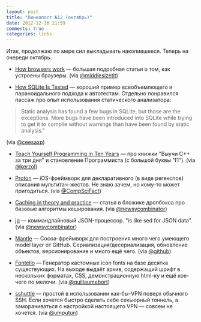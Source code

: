 ```yaml
---
layout: post
title: "Линкопост №12 (октябрь)"
date: 2012-12-16 21:59
comments: true
categories: links
---
```


Итак, продолжаю по мере сил выкладывать накопившееся. Теперь на очереди октябрь.

<!--more-->

* [How browsers work](http://taligarsiel.com/Projects/howbrowserswork1.htm) — большая подробная статья о том, как устроены браузеры. (via [@middlesizetit](https://twitter.com/middlesizetit))

* [How SQLite Is Tested](http://www.sqlite.org/testing.html) — хороший пример всеобъемлющего и параноидального подхода к автотестам. Отдельно понравился пассаж про опыт использования статического анализатора: 

> Static analysis has found a few bugs in SQLite, but those are the exceptions. More bugs have been introduced into SQLite while trying to get it to compile without warnings than have been found by static analysis." 

(via [@ceesaxp](https://twitter.com/ceesaxp))

* [Teach Yourself Programming in Ten Years](http://www.norvig.com/21-days.html) — про книжки "Выучи С++ за три дня" и становление Программиста (с большой буквы "П"). (via [@kerzol](https://twitter.com/kerzol))

* [Proton](http://vis.berkeley.edu/software/proton_multitouch_framework/proton/) — iOS-фреймворк для декларативного (в виде регекспов) описания мультитач-жестов. Не знаю зачем, но кому-то может пригодиться. (via [@CompSciFact](https://twitter.com/CompSciFact))

* [Caching in theory and practice](https://tech.dropbox.com/2012/10/caching-in-theory-and-practice/) — статья в бложике дропбокса про базовые алгоритмы кеширования. (via [@newsycombinator](https://twitter.com/newsycombinator))

* [jq](http://stedolan.github.com/jq/) — коммандлайновый JSON-процессор. "is like sed for JSON data". (via [@newsycombinator](https://twitter.com/newsycombinator))

* [Mantle](https://github.com/blog/1299-mantle-a-model-framework-for-objective-c) — Cocoa-фреймворк для построения много чего умеющего model layer от GitHub. Сериализация/десериализация, обновление объектов, версионирование и много ещё чего. (via [@github](https://twitter.com/github))

* [Fontello](http://fontello.com/) — Генератор кастомных icon fonts на базе десятка существующих. На выходе выдаёт архив, содержащий шрифт в нескольких форматах, CSS, демонстрационную html-ку и ещё кое-чего по мелочи. (via [@guillaumebort](https://twitter.com/guillaumebort))

* [sshuttle](https://github.com/apenwarr/sshuttle) — простой в использовании как-бы-VPN поверх обычного SSH. Если хочется быстро сделать себе секьюрный тоннель, а заморачиваться с настройкой настоящего VPN — совсем не хочется. (via [@umputun](https://twitter.com/umputun))

